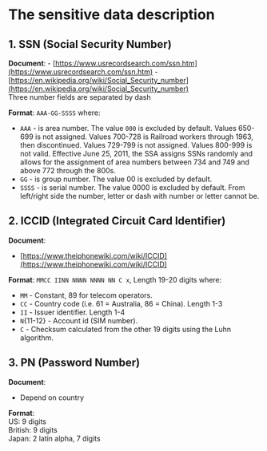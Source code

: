 # The sensitive data description
## 1. SSN (Social Security Number)
**Document**:
    - [https://www.usrecordsearch.com/ssn.htm](https://www.usrecordsearch.com/ssn.htm)
    - [https://en.wikipedia.org/wiki/Social_Security_number](https://en.wikipedia.org/wiki/Social_Security_number)  
Three number fields are separated by dash

**Format**: `AAA-GG-SSSS`
where:
* `AAA` - is area number. The value `000` is excluded by default.
    Values 650-699 is not assigned.
    Values 700-728 is Railroad workers through 1963, then discontinued.
    Values 729-799 is not assigned.
    Values 800-999 is not valid.
    Effective June 25, 2011, the SSA assigns SSNs randomly and allows for the assignment of area numbers between 734 and 749 and above 772 through the 800s.  
* `GG` - is group number. The value 00 is excluded by default.
* `SSSS` - is serial number. The value 0000 is excluded by default.
From left/right side the number, letter or dash with number or letter cannot be.
## 2. ICCID (Integrated Circuit Card Identifier)
**Document**:
* [https://www.theiphonewiki.com/wiki/ICCID](https://www.theiphonewiki.com/wiki/ICCID)

**Format**: `MMCC IINN NNNN NNNN NN C x`, Length 19-20 digits
where:
* `MM` - Constant, 89 for telecom operators.
* `CC` - Country code (i.e. 61 = Australia, 86 = China). Length 1-3
* `II` - Issuer identifier. Length 1-4
* `N`{11-12} - Account id (SIM number).
* `C` - Checksum calculated from the other 19 digits using the Luhn algorithm.
## 3. PN (Password Number)
**Document**:
* Depend on country

**Format**:  
US: 9 digits  
British: 9 digits  
Japan: 2 latin alpha, 7 digits  
